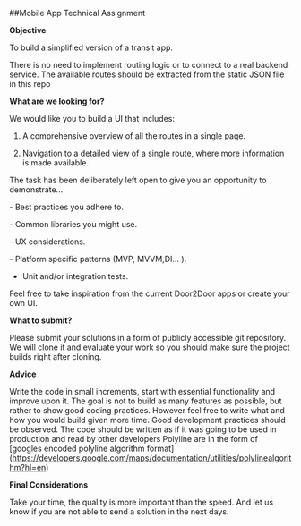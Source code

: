 ##Mobile App Technical Assignment

**Objective**

To build a simplified version of a transit app.

There is no need to implement routing logic or to connect to a real backend service. The available routes should be extracted from the static JSON file in this repo

**What are we looking for?**

We would like you to build a UI that includes:

1. A comprehensive overview of all the routes in a single page.

2. Navigation to a detailed view of a single route, where more information is made available.


The task has been deliberately left open to give you an opportunity to demonstrate...

­- Best practices you adhere to.

­- Common libraries you might use.

­- UX considerations.

­- Platform specific patterns (MVP, MVVM,DI... ).

- Unit and/or integration tests.

Feel free to take inspiration from the current Door2Door apps or create your own UI.

**What to submit?**

Please submit your solutions in a form of publicly accessible git repository. We will clone it and evaluate your work so you should make sure the project builds right after cloning.

**Advice**

­Write the code in small increments, start with essential functionality and improve upon it. The goal is not to build as many features as possible, but rather to show good coding practices. However feel free to write what and how you would build given more time. 
­Good development practices should be observed. The code should be written as if it was going to be used in production and read by other developers 
­Polyline are in the form of [googles encoded polyline algorithm format] (https://developers.google.com/maps/documentation/utilities/polylinealgorithm?hl=en)

**Final Considerations**

Take your time, the quality is more important than the speed. And let us know if you are not able to send a solution in the next days.
